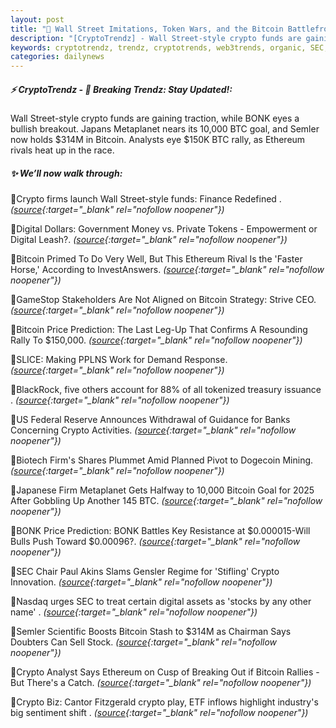 ```yaml
---
layout: post
title: "🌅 Wall Street Imitations, Token Wars, and the Bitcoin Battlefront Bitcoin News"
description: "[CryptoTrendz] - Wall Street-style crypto funds are gaining traction, while BONK eyes a bullish breakout. Japans Metaplanet nears its 10,000 BTC goal, and Semler now holds $314M in Bitcoin. Analysts eye $150K BTC rally, as Ethereum rivals heat up in the race."
keywords: cryptotrendz, trendz, cryptotrends, web3trends, organic, SEC, Bitcoin, assets, Dogecoin, Ethereum, Crypto, Digital, Analyst
categories: dailynews
---
```


##### ⚡ CryptoTrendz - 📌 *Breaking Trendz: Stay Updated!:*

Wall Street-style crypto funds are gaining traction, while BONK eyes a bullish breakout. Japans Metaplanet nears its 10,000 BTC goal, and Semler now holds $314M in Bitcoin. Analysts eye $150K BTC rally, as Ethereum rivals heat up in the race.

##### ✨ *We’ll now walk through:*


🔹Crypto firms launch Wall Street-style funds: Finance Redefined . *([source](https://s.avyag.com/ec4l){:target="_blank" rel="nofollow noopener"})*

🔹Digital Dollars: Government Money vs. Private Tokens - Empowerment or Digital Leash?. *([source](https://s.avyag.com/db6h){:target="_blank" rel="nofollow noopener"})*

🔹Bitcoin Primed To Do Very Well, But This Ethereum Rival Is the 'Faster Horse,' According to InvestAnswers. *([source](https://s.avyag.com/8jae){:target="_blank" rel="nofollow noopener"})*

🔹GameStop Stakeholders Are Not Aligned on Bitcoin Strategy: Strive CEO. *([source](https://s.avyag.com/2n1c){:target="_blank" rel="nofollow noopener"})*

🔹Bitcoin Price Prediction: The Last Leg-Up That Confirms A Resounding Rally To $150,000. *([source](https://s.avyag.com/4t9f){:target="_blank" rel="nofollow noopener"})*

🔹SLICE: Making PPLNS Work for Demand Response. *([source](https://s.avyag.com/wyfn){:target="_blank" rel="nofollow noopener"})*

🔹BlackRock, five others account for 88% of all tokenized treasury issuance . *([source](https://s.avyag.com/p515){:target="_blank" rel="nofollow noopener"})*

🔹US Federal Reserve Announces Withdrawal of Guidance for Banks Concerning Crypto Activities. *([source](https://s.avyag.com/mhzh){:target="_blank" rel="nofollow noopener"})*

🔹Biotech Firm's Shares Plummet Amid Planned Pivot to Dogecoin Mining. *([source](https://s.avyag.com/e1yh){:target="_blank" rel="nofollow noopener"})*

🔹Japanese Firm Metaplanet Gets Halfway to 10,000 Bitcoin Goal for 2025 After Gobbling Up Another 145 BTC. *([source](https://s.avyag.com/hzxy){:target="_blank" rel="nofollow noopener"})*

🔹BONK Price Prediction: BONK Battles Key Resistance at $0.000015-Will Bulls Push Toward $0.00096?. *([source](https://s.avyag.com/p9ah){:target="_blank" rel="nofollow noopener"})*

🔹SEC Chair Paul Akins Slams Gensler Regime for 'Stifling' Crypto Innovation. *([source](https://s.avyag.com/63fj){:target="_blank" rel="nofollow noopener"})*

🔹Nasdaq urges SEC to treat certain digital assets as 'stocks by any other name' . *([source](https://s.avyag.com/4vgs){:target="_blank" rel="nofollow noopener"})*

🔹Semler Scientific Boosts Bitcoin Stash to $314M as Chairman Says Doubters Can Sell Stock. *([source](https://s.avyag.com/mt8x){:target="_blank" rel="nofollow noopener"})*

🔹Crypto Analyst Says Ethereum on Cusp of Breaking Out if Bitcoin Rallies - But There's a Catch. *([source](https://s.avyag.com/ur61){:target="_blank" rel="nofollow noopener"})*

🔹Crypto Biz: Cantor Fitzgerald crypto play, ETF inflows highlight industry's big sentiment shift . *([source](https://s.avyag.com/yuf7){:target="_blank" rel="nofollow noopener"})*
